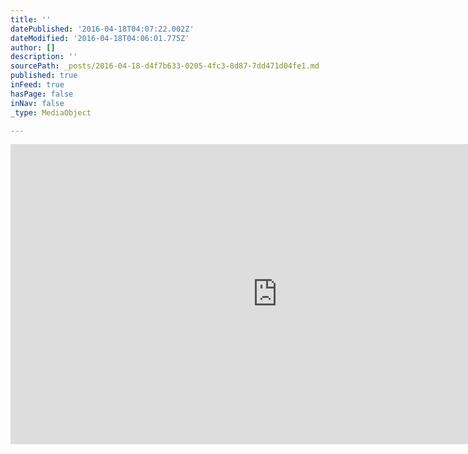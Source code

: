 ```yaml
---
title: ''
datePublished: '2016-04-18T04:07:22.002Z'
dateModified: '2016-04-18T04:06:01.775Z'
author: []
description: ''
sourcePath: _posts/2016-04-18-d4f7b633-0205-4fc3-8d87-7dd471d04fe1.md
published: true
inFeed: true
hasPage: false
inNav: false
_type: MediaObject

---
```

<iframe src="https://cdn.embedly.com/widgets/media.html?src=https%3A%2F%2Fwww.youtube.com%2Fembed%2Fv5iMEQwWZXM%3Ffeature%3Doembed&amp;url=https%3A%2F%2Fwww.youtube.com%2Fwatch%3Fv%3Dv5iMEQwWZXM&amp;image=https%3A%2F%2Fi.ytimg.com%2Fvi%2Fv5iMEQwWZXM%2Fhqdefault.jpg&amp;key=b7d04c9b404c499eba89ee7072e1c4f7&amp;type=text%2Fhtml&amp;schema=youtube" width="854" height="480" scrolling="no" frameborder="0" allowfullscreen="" style=""></iframe>